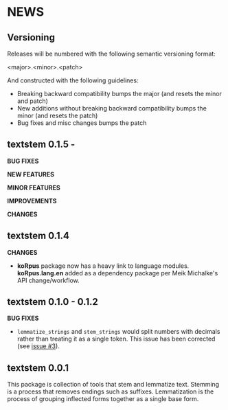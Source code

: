 NEWS
====

Versioning
----------

Releases will be numbered with the following semantic versioning format:

&lt;major&gt;.&lt;minor&gt;.&lt;patch&gt;

And constructed with the following guidelines:

* Breaking backward compatibility bumps the major (and resets the minor
  and patch)
* New additions without breaking backward compatibility bumps the minor
  (and resets the patch)
* Bug fixes and misc changes bumps the patch




textstem 0.1.5 -
----------------------------------------------------------------

**BUG FIXES**

**NEW FEATURES**

**MINOR FEATURES**

**IMPROVEMENTS**

**CHANGES**


textstem 0.1.4
----------------------------------------------------------------

**CHANGES**

* **koRpus** package now has a heavy link to language modules.
  **koRpus.lang.en** added as a dependency package per Meik
  Michalke's API change/workflow.




textstem 0.1.0 - 0.1.2
----------------------------------------------------------------

**BUG FIXES**

* `lemmatize_strings` and `stem_strings` would split numbers with decimals
  rather than treating it as a single token.  This issue has been corrected
  (see <a href="https://github.com/trinker/textstem/issues/3">issue #3</a>).



textstem 0.0.1
----------------------------------------------------------------

This package is  collection of tools that stem and lemmatize text.  Stemming is
a process that removes endings such as suffixes.  Lemmatization is the process
of grouping inflected forms together as a single base form.